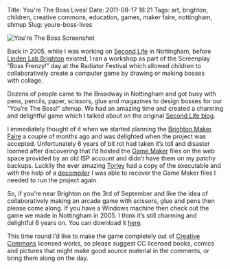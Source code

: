 Title: You're The Boss Lives!
Date: 2011-08-17 18:21
Tags: art, brighton, children, creative commons, education, games, maker faire, nottingham, shmup
Slug: youre-boss-lives

![You're The Boss Screenshot][]

</p>

Back in 2005, while I was working on [Second Life][] in Nottingham,
before [Linden Lab Brighton][] existed, I ran a workshop as part of the
Screenplay “Boss Frenzy!” day at the Radiator Festival which allowed
children to collaboratively create a computer game by drawing or making
bosses with collage.

</p>

Dozens of people came to the Broadway in Nottingham and got busy with
pens, pencils, paper, scissors, glue and magazines to design bosses for
our “You’re The Boss!” shmup. We had an amazing time and created a
charming and delightful game which I talked about on the original
[Second Life blog][].

</p>

I immediately thought of it when we started planning the [Brighton Maker
Faire][] a couple of months ago and was delighted when the project was
accepted. Unfortunately 6 years of bit rot had taken it’s toll and
disaster loomed after discovering that I’d hosted the [Game Maker][]
files on the web space provided by an old <span class="caps">ISP</span>
account and didn’t have them on my patchy backups. Luckily the ever
amazing [Torley][] had a copy of the executable and with the help of a
[decompiler][] I was able to recover the Game Maker files I needed to
run the project again.

</p>

So, if you’re near Brighton on the 3rd of September and like the idea of
collaboratively making an arcade game with scissors, glue and pens then
please come along. If you have a Windows machine then check out the game
we made in Nottingham in 2005. I think it’s still charming and
delightful 6 years on. You can download it [here][].

</p>

This time round I’d like to make the game completely out of [Creative
Commons][] licensed works, so please suggest
<span class="caps">CC</span> licensed books, comics and pictures that
might make good source material in the comments, or bring them along on
the day.

</p>

  [You're The Boss Screenshot]: http://secondlife.blogs.com/photos/uncategorized/youretheboss9.JPG
    "You're The Boss"
  [Second Life]: http://secondlife.com
  [Linden Lab Brighton]: http://lindenlab.com
  [Second Life blog]: http://secondlife.blogs.com/babbage/2005/12/your_youre_the_.html
  [Brighton Maker Faire]: http://www.makerfairebrighton.com/
  [Game Maker]: http://www.yoyogames.com/gamemaker/windows
  [Torley]: http://yes.torley.com/
  [decompiler]: http://www.messy-mind.net/2008/complete-gm-decompiler/
  [here]: http://sandbox.yoyogames.com/games/184090-youre-the-boss
  [Creative Commons]: http://creativecommons.org/
